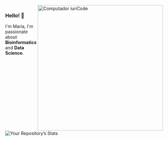 <img src="https://media1.giphy.com/media/LMcB8XospGZO8UQq87/giphy.gif?cid=790b76118fc068656e6d0ef4f96f89c238cdf5fa8ebc8771&rid=giphy.gif&ct=g" min-width="400px" max-width="400px" width="400px" align="right" alt="Computador iuriCode">

### Hello! 👋

I'm Maria, I'm passionate about **Bioinformatics** and **Data Science**.

![Your Repository’s Stats](https://github-readme-stats.vercel.app/api?username=mariacmartins&show_icons=true)

